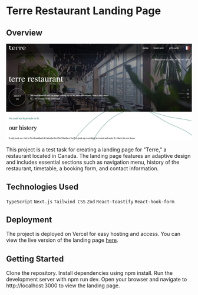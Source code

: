 # Terre Restaurant Landing Page

## Overview

![Main page screenshot](./public/main-page.png)

This project is a test task for creating a landing page for "Terre," a restaurant located in Canada. The landing page features an adaptive design and includes essential sections such as navigation menu, history of the restaurant, timetable, a booking form, and contact information.

## Technologies Used

`TypeScript` `Next.js` `Tailwind CSS` `Zod` `React-toastify` `React-hook-form`

## Deployment

The project is deployed on Vercel for easy hosting and access. You can view the live version of the landing page [here](https://terre-test.vercel.app/).

## Getting Started

Clone the repository.
Install dependencies using npm install.
Run the development server with npm run dev.
Open your browser and navigate to http://localhost:3000 to view the landing page.
